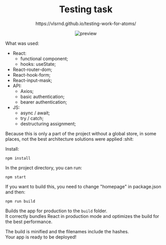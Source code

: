 
<h1 align="center">Testing task</h1>
<p align="center"></p>
<p align="center">https://vlsrnd.github.io/testing-work-for-atoms/</p>

<p align="center"><img src="https://i.ibb.co/GR4LsnP/test-atoms-preview-min.png" alt="preview"></p>

<p>
What was used:

- React:
  + functional component;
  + hooks: useState;
- React-router-dom;
- React-hook-form;
- React-input-mask;
- API:
  + Axios;
  + basic authentication;
  + bearer authentication;
- JS:
  + async / await;
  + try / catch;
  + destructuring assignment;
</p>
<p>Because this is only a part of the project without a global store,
in some places, not the best architecture solutions were applied :shit:</p>

Install:

`npm install`

In the project directory, you can run:

`npm start`

If you want to build this, you need to change "homepage" in package.json and then:

`npm run build`

Builds the app for production to the `build` folder.\
It correctly bundles React in production mode and optimizes the build for the best performance.

The build is minified and the filenames include the hashes.\
Your app is ready to be deployed!